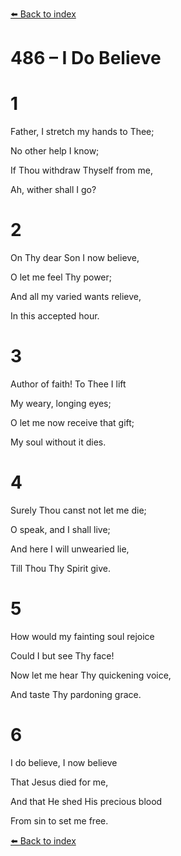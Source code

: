 [⬅️ Back to index](../README.md)

# 486 – I Do Believe





# 1

Father, I stretch my hands to Thee;

No other help I know;

If Thou withdraw Thyself from me,

Ah, wither shall I go?



# 2

On Thy dear Son I now believe,

O let me feel Thy power;

And all my varied wants relieve,

In this accepted hour.



# 3

Author of faith! To Thee I lift

My weary, longing eyes;

O let me now receive that gift;

My soul without it dies.



# 4

Surely Thou canst not let me die;

O speak, and I shall live;

And here I will unwearied lie,

Till Thou Thy Spirit give.



# 5

How would my fainting soul rejoice

Could I but see Thy face!

Now let me hear Thy quickening voice,

And taste Thy pardoning grace.



# 6

I do believe, I now believe

That Jesus died for me,

And that He shed His precious blood

From sin to set me free.

[⬅️ Back to index](../README.md)
